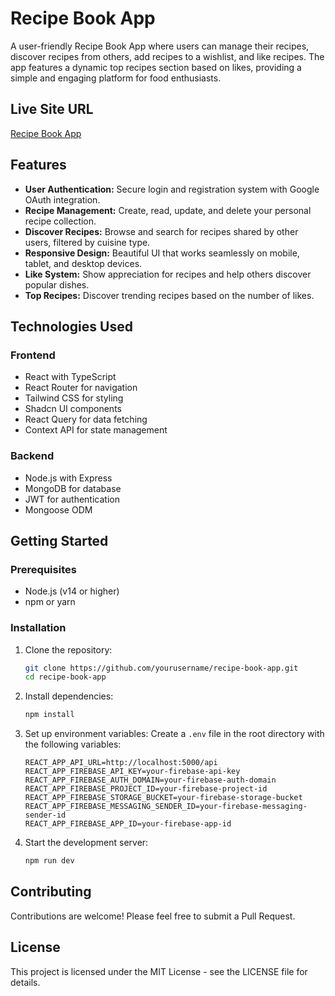
# Recipe Book App

A user-friendly Recipe Book App where users can manage their recipes, discover recipes from others, add recipes to a wishlist, and like recipes. The app features a dynamic top recipes section based on likes, providing a simple and engaging platform for food enthusiasts.

## Live Site URL
[Recipe Book App](https://recipe-book-app.netlify.app)

## Features

- **User Authentication:** Secure login and registration system with Google OAuth integration.
- **Recipe Management:** Create, read, update, and delete your personal recipe collection.
- **Discover Recipes:** Browse and search for recipes shared by other users, filtered by cuisine type.
- **Responsive Design:** Beautiful UI that works seamlessly on mobile, tablet, and desktop devices.
- **Like System:** Show appreciation for recipes and help others discover popular dishes.
- **Top Recipes:** Discover trending recipes based on the number of likes.

## Technologies Used

### Frontend
- React with TypeScript
- React Router for navigation
- Tailwind CSS for styling
- Shadcn UI components
- React Query for data fetching
- Context API for state management

### Backend
- Node.js with Express
- MongoDB for database
- JWT for authentication
- Mongoose ODM

## Getting Started

### Prerequisites
- Node.js (v14 or higher)
- npm or yarn

### Installation

1. Clone the repository:
   ```bash
   git clone https://github.com/yourusername/recipe-book-app.git
   cd recipe-book-app
   ```

2. Install dependencies:
   ```bash
   npm install
   ```

3. Set up environment variables:
   Create a `.env` file in the root directory with the following variables:
   ```
   REACT_APP_API_URL=http://localhost:5000/api
   REACT_APP_FIREBASE_API_KEY=your-firebase-api-key
   REACT_APP_FIREBASE_AUTH_DOMAIN=your-firebase-auth-domain
   REACT_APP_FIREBASE_PROJECT_ID=your-firebase-project-id
   REACT_APP_FIREBASE_STORAGE_BUCKET=your-firebase-storage-bucket
   REACT_APP_FIREBASE_MESSAGING_SENDER_ID=your-firebase-messaging-sender-id
   REACT_APP_FIREBASE_APP_ID=your-firebase-app-id
   ```

4. Start the development server:
   ```bash
   npm run dev
   ```

## Contributing

Contributions are welcome! Please feel free to submit a Pull Request.

## License

This project is licensed under the MIT License - see the LICENSE file for details.
